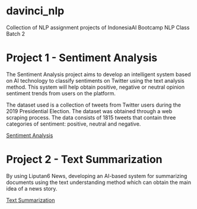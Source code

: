 # davinci_nlp
Collection of NLP assignment projects of IndonesiaAI Bootcamp NLP Class Batch 2


# Project 1 - Sentiment Analysis
The Sentiment Analysis project aims to develop an intelligent system based on AI technology to classify sentiments on Twitter using the text analysis method. This system will help obtain positive, negative or neutral opinion sentiment trends from users on the platform.

The dataset used is a collection of tweets from Twitter users during the 2019 Presidential Election. The dataset was obtained through a web scraping process. The data consists of 1815 tweets that contain three categories of sentiment: positive, neutral and negative.

[Sentiment Analysis](https://github.com/saa23/davinci_nlp/tree/master/project1-sentiment_analysis_tweet)

# Project 2 - Text Summarization
By using Liputan6 News, developing an AI-based system for summarizing documents using the text understanding method which can obtain the main idea of a news story.

[Text Summarization](https://github.com/saa23/davinci_nlp/tree/master/project2-summarizing_liputan6_news)
